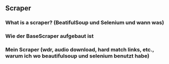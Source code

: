 ## Scraper
### What is a scraper? (BeatifulSoup und Selenium und wann was)

### Wie der BaseScraper aufgebaut ist

### Mein Scraper (wdr, audio download, hard match links, etc., warum ich wo beautifulsoup und selenium benutzt habe)
